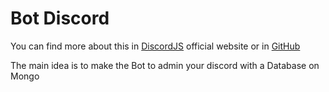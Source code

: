 # Bot Discord

You can find more about this in [DiscordJS](https://discord.js.org/#/) 
official website or in [GitHub](https://github.com/discordjs/discord.js)


The main idea is to make the Bot to admin your discord with a Database on Mongo
